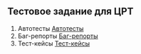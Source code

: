 ﻿## Тестовое задание для ЦРТ
1. Aвтотесты <a target="_blank" href="https://github.com/LanaStrogaleva/TestTaskCRT">Aвтотесты</a> 
2. Баг-репорты <a target="_blank" href="https://github.com/LanaStrogaleva/CRT_Task_AQA/blob/main/%D0%91%D0%B0%D0%B3-%D1%80%D0%B5%D0%BF%D0%BE%D1%80%D1%82%D1%8B.docx">Баг-репорты</a>
3. Тест-кейсы  <a target="_blank" href="https://github.com/LanaStrogaleva/CRT_Task_AQA/blob/main/%D0%A2%D0%B5%D1%81%D1%82-%D0%BA%D0%B5%D0%B9%D1%81%D1%8B.docx">Тест-кейсы</a> 

